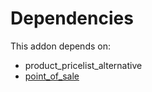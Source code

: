 # Dependencies

This addon depends on:

- product_pricelist_alternative
- [point_of_sale](https://github.com/bringout/oca-ocb-sale)
